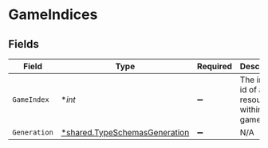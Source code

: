 # GameIndices


## Fields

| Field                                                                                | Type                                                                                 | Required                                                                             | Description                                                                          |
| ------------------------------------------------------------------------------------ | ------------------------------------------------------------------------------------ | ------------------------------------------------------------------------------------ | ------------------------------------------------------------------------------------ |
| `GameIndex`                                                                          | **int*                                                                               | :heavy_minus_sign:                                                                   | The internal id of an api resource within game data.                                 |
| `Generation`                                                                         | [*shared.TypeSchemasGeneration](../../../pkg/models/shared/typeschemasgeneration.md) | :heavy_minus_sign:                                                                   | N/A                                                                                  |